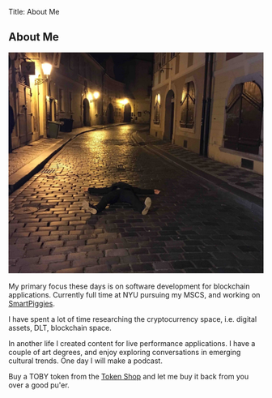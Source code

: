 Title: About Me

## About Me

<img src="../assets/_landing.jpg">

My primary focus these days is on software development for blockchain applications. Currently full time
at NYU pursuing my MSCS, and working on <a href="https://smartpiggies.com">SmartPiggies</a>.

I have spent a lot of time researching the cryptocurrency space, i.e.
digital assets, DLT, blockchain space.

In another life I created content for live performance
applications. I have a couple of art degrees, and enjoy exploring conversations in emerging cultural trends. One day I will make a podcast.

Buy a TOBY token from the <a href="https://tokenshop.tobyjaguar.com" target="new">Token Shop</a> and let me buy it back from you over a good pu'er.
